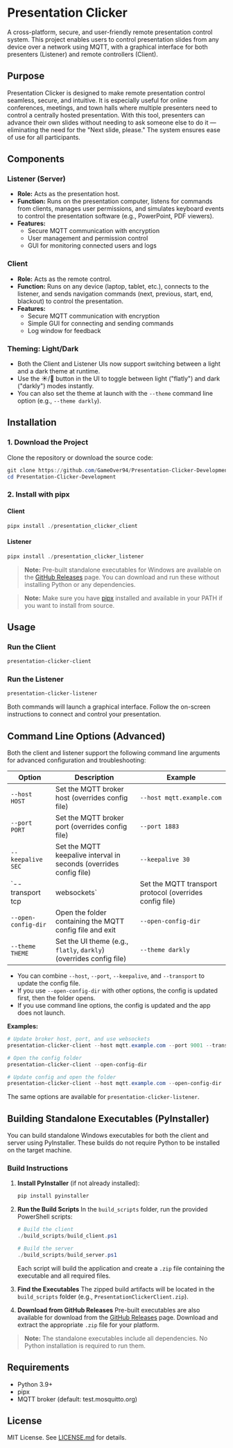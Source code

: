 # Presentation Clicker

A cross-platform, secure, and user-friendly remote presentation control system. This project enables users to control presentation slides from any device over a network using MQTT, with a graphical interface for both presenters (Listener) and remote controllers (Client).

## Purpose

Presentation Clicker is designed to make remote presentation control seamless, secure, and intuitive. It is especially useful for online conferences, meetings, and town halls where multiple presenters need to control a centrally hosted presentation. With this tool, presenters can advance their own slides without needing to ask someone else to do it — eliminating the need for the "Next slide, please." The system ensures ease of use for all participants.

## Components

### Listener (Server)
- **Role:** Acts as the presentation host.
- **Function:** Runs on the presentation computer, listens for commands from clients, manages user permissions, and simulates keyboard events to control the presentation software (e.g., PowerPoint, PDF viewers).
- **Features:**
  - Secure MQTT communication with encryption
  - User management and permission control
  - GUI for monitoring connected users and logs

### Client
- **Role:** Acts as the remote control.
- **Function:** Runs on any device (laptop, tablet, etc.), connects to the listener, and sends navigation commands (next, previous, start, end, blackout) to control the presentation.
- **Features:**
  - Secure MQTT communication with encryption
  - Simple GUI for connecting and sending commands
  - Log window for feedback

### Theming: Light/Dark
- Both the Client and Listener UIs now support switching between a light and a dark theme at runtime.
- Use the ☀️/🌛 button in the UI to toggle between light ("flatly") and dark ("darkly") modes instantly.
- You can also set the theme at launch with the `--theme` command line option (e.g., `--theme darkly`).

## Installation

### 1. Download the Project

Clone the repository or download the source code:

```powershell
git clone https://github.com/GameOver94/Presentation-Clicker-Development.git
cd Presentation-Clicker-Development
```

### 2. Install with pipx

#### Client
```powershell
pipx install ./presentation_clicker_client
```

#### Listener
```powershell
pipx install ./presentation_clicker_listener
```

> **Note:** Pre-built standalone executables for Windows are available on the [GitHub Releases](https://github.com/GameOver94/Presentation-Clicker-Development/releases) page. You can download and run these without installing Python or any dependencies.

> **Note:** Make sure you have [pipx](https://pypa.github.io/pipx/) installed and available in your PATH if you want to install from source.

## Usage

### Run the Client
```powershell
presentation-clicker-client
```

### Run the Listener
```powershell
presentation-clicker-listener
```

Both commands will launch a graphical interface. Follow the on-screen instructions to connect and control your presentation.

## Command Line Options (Advanced)

Both the client and listener support the following command line arguments for advanced configuration and troubleshooting:

| Option              | Description                                                      | Example                                 |
|---------------------|------------------------------------------------------------------|-----------------------------------------|
| `--host HOST`       | Set the MQTT broker host (overrides config file)                   | `--host mqtt.example.com`               |
| `--port PORT`       | Set the MQTT broker port (overrides config file)                   | `--port 1883`                           |
| `--keepalive SEC`   | Set the MQTT keepalive interval in seconds (overrides config file) | `--keepalive 30`                        |
| `--transport tcp|websockets` | Set the MQTT transport protocol (overrides config file)         | `--transport websockets`                |
| `--open-config-dir` | Open the folder containing the MQTT config file and exit           | `--open-config-dir`                     |
| `--theme THEME`    | Set the UI theme (e.g., `flatly`, `darkly`) (overrides config file) | `--theme darkly`                        |

- You can combine `--host`, `--port`, `--keepalive`, and `--transport` to update the config file.
- If you use `--open-config-dir` with other options, the config is updated first, then the folder opens.
- If you use command line options, the config is updated and the app does not launch.

**Examples:**

```powershell
# Update broker host, port, and use websockets
presentation-clicker-client --host mqtt.example.com --port 9001 --transport websockets

# Open the config folder
presentation-clicker-client --open-config-dir

# Update config and open the folder
presentation-clicker-client --host mqtt.example.com --open-config-dir
```

The same options are available for `presentation-clicker-listener`.

## Building Standalone Executables (PyInstaller)

You can build standalone Windows executables for both the client and server using PyInstaller. These builds do not require Python to be installed on the target machine.

### Build Instructions

1. **Install PyInstaller** (if not already installed):
   ```powershell
   pip install pyinstaller
   ```

2. **Run the Build Scripts**
   In the `build_scripts` folder, run the provided PowerShell scripts:
   ```powershell
   # Build the client
   ./build_scripts/build_client.ps1

   # Build the server
   ./build_scripts/build_server.ps1
   ```
   Each script will build the application and create a `.zip` file containing the executable and all required files.

3. **Find the Executables**
   The zipped build artifacts will be located in the `build_scripts` folder (e.g., `PresentationClickerClient.zip`).

4. **Download from GitHub Releases**
   Pre-built executables are also available for download from the [GitHub Releases](https://github.com/GameOver94/Presentation-Clicker-Development/releases) page. Download and extract the appropriate `.zip` file for your platform.

> **Note:** The standalone executables include all dependencies. No Python installation is required to run them.

## Requirements
- Python 3.9+
- pipx
- MQTT broker (default: test.mosquitto.org)

## License

MIT License. See [LICENSE.md](LICENSE.md) for details.

